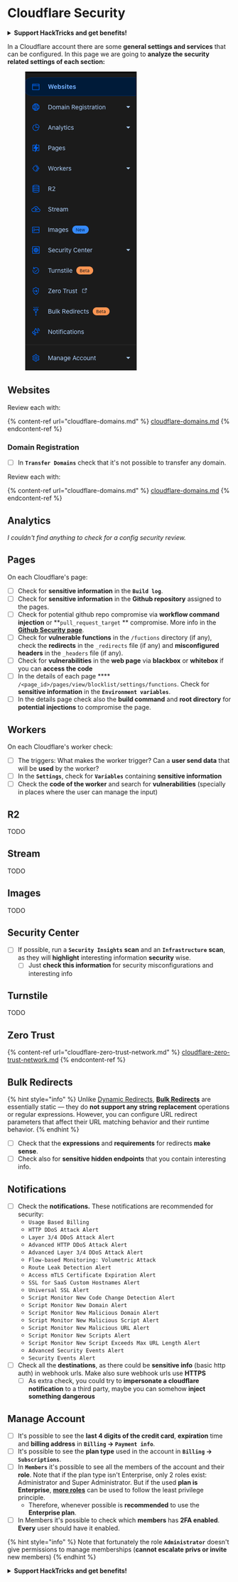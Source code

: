 # Cloudflare Security

<details>

<summary><strong>Support HackTricks and get benefits!</strong></summary>

Do you work in a **cybersecurity company**? Do you want to see your **company advertised in HackTricks**? or do you want to have access the **latest version of the PEASS or download HackTricks in PDF**? Check the [**SUBSCRIPTION PLANS**](https://github.com/sponsors/carlospolop)!

Discover [**The PEASS Family**](https://opensea.io/collection/the-peass-family), our collection of exclusive [**NFTs**](https://opensea.io/collection/the-peass-family)

Get the [**official PEASS & HackTricks swag**](https://peass.creator-spring.com)

**Join the** [**💬**](https://emojipedia.org/speech-balloon/) [**Discord group**](https://discord.gg/hRep4RUj7f) or the [**telegram group**](https://t.me/peass) or **follow** me on **Twitter** [**🐦**](https://github.com/carlospolop/hacktricks/tree/7af18b62b3bdc423e11444677a6a73d4043511e9/\[https:/emojipedia.org/bird/README.md)[**@carlospolopm**](https://twitter.com/carlospolopm)**.**

**Share your hacking tricks submitting PRs to the** [**hacktricks github repo**](https://github.com/carlospolop/hacktricks)**.**

</details>

In a Cloudflare account there are some **general settings and services** that can be configured. In this page we are going to **analyze the security related settings of each section:**

<figure><img src="../../.gitbook/assets/image (85).png" alt=""><figcaption></figcaption></figure>

## Websites

Review each with:

{% content-ref url="cloudflare-domains.md" %}
[cloudflare-domains.md](cloudflare-domains.md)
{% endcontent-ref %}

### Domain Registration

* [ ] In **`Transfer Domains`** check that it's not possible to transfer any domain.

Review each with:

{% content-ref url="cloudflare-domains.md" %}
[cloudflare-domains.md](cloudflare-domains.md)
{% endcontent-ref %}

## Analytics

_I couldn't find anything to check for a config security review._

## Pages

On each Cloudflare's page:

* [ ] Check for **sensitive information** in the **`Build log`**.
* [ ] Check for **sensitive information** in the **Github repository** assigned to the pages.
* [ ] Check for potential github repo compromise via **workflow command injection** or **`pull_request_target` ** compromise. More info in the [**Github Security page**](../github-security/).
* [ ] Check for **vulnerable functions** in the `/fuctions` directory (if any), check the **redirects** in the `_redirects` file (if any) and **misconfigured headers** in the `_headers` file (if any).
* [ ] Check for **vulnerabilities** in the **web page** via **blackbox** or **whitebox** if you can **access the code**
* [ ] In the details of each page **** `/<page_id>/pages/view/blocklist/settings/functions`. Check for **sensitive information** in the **`Environment variables`**.
* [ ] In the details page check also the **build command** and **root directory** for **potential injections** to compromise the page.

## **Workers**

On each Cloudflare's worker check:

* [ ] The triggers: What makes the worker trigger? Can a **user send data** that will be **used** by the worker?
* [ ] In the **`Settings`**, check for **`Variables`** containing **sensitive information**
* [ ] Check the **code of the worker** and search for **vulnerabilities** (specially in places where the user can manage the input)

## R2

TODO

## Stream

TODO

## Images

TODO

## Security Center

* [ ] If possible, run a **`Security Insights`** **scan** and an **`Infrastructure`** **scan**, as they will **highlight** interesting information **security** wise.
  * [ ] Just **check this information** for security misconfigurations and interesting info

## Turnstile

TODO

## **Zero Trust**

{% content-ref url="cloudflare-zero-trust-network.md" %}
[cloudflare-zero-trust-network.md](cloudflare-zero-trust-network.md)
{% endcontent-ref %}

## Bulk Redirects

{% hint style="info" %}
Unlike [Dynamic Redirects](https://developers.cloudflare.com/rules/url-forwarding/dynamic-redirects/), [**Bulk Redirects**](https://developers.cloudflare.com/rules/url-forwarding/bulk-redirects/) are essentially static — they do **not support any string replacement** operations or regular expressions. However, you can configure URL redirect parameters that affect their URL matching behavior and their runtime behavior.
{% endhint %}

* [ ] Check that the **expressions** and **requirements** for redirects **make sense**.
* [ ] Check also for **sensitive hidden endpoints** that you contain interesting info.

## Notifications

* [ ] Check the **notifications.** These notifications are recommended for security:
  * `Usage Based Billing`
  * `HTTP DDoS Attack Alert`
  * `Layer 3/4 DDoS Attack Alert`
  * `Advanced HTTP DDoS Attack Alert`
  * `Advanced Layer 3/4 DDoS Attack Alert`
  * `Flow-based Monitoring: Volumetric Attack`
  * `Route Leak Detection Alert`
  * `Access mTLS Certificate Expiration Alert`
  * `SSL for SaaS Custom Hostnames Alert`
  * `Universal SSL Alert`
  * `Script Monitor New Code Change Detection Alert`
  * `Script Monitor New Domain Alert`
  * `Script Monitor New Malicious Domain Alert`
  * `Script Monitor New Malicious Script Alert`
  * `Script Monitor New Malicious URL Alert`
  * `Script Monitor New Scripts Alert`
  * `Script Monitor New Script Exceeds Max URL Length Alert`
  * `Advanced Security Events Alert`
  * `Security Events Alert`
* [ ] Check all the **destinations**, as there could be **sensitive info** (basic http auth) in webhook urls. Make also sure webhook urls use **HTTPS**
  * [ ] As extra check, you could try to **impersonate a cloudflare notification** to a third party, maybe you can somehow **inject something dangerous**

## Manage Account

* [ ] It's possible to see the **last 4 digits of the credit card**, **expiration** time and **billing address** in **`Billing` -> `Payment info`**.
* [ ] It's possible to see the **plan type** used in the account in **`Billing` -> `Subscriptions`**.
* [ ] In **`Members`** it's possible to see all the members of the account and their **role**. Note that if the plan type isn't Enterprise, only 2 roles exist: Administrator and Super Administrator. But if the used **plan is Enterprise**, [**more roles**](https://developers.cloudflare.com/fundamentals/account-and-billing/account-setup/account-roles/) can be used to follow the least privilege principle.
  * Therefore, whenever possible is **recommended** to use the **Enterprise plan**.
* [ ] In Members it's possible to check which **members** has **2FA enabled**. **Every** user should have it enabled.

{% hint style="info" %}
Note that fortunately the role **`Administrator`** doesn't give permissions to manage memberships (**cannot escalate privs or invite** new members)
{% endhint %}

<details>

<summary><strong>Support HackTricks and get benefits!</strong></summary>

Do you work in a **cybersecurity company**? Do you want to see your **company advertised in HackTricks**? or do you want to have access the **latest version of the PEASS or download HackTricks in PDF**? Check the [**SUBSCRIPTION PLANS**](https://github.com/sponsors/carlospolop)!

Discover [**The PEASS Family**](https://opensea.io/collection/the-peass-family), our collection of exclusive [**NFTs**](https://opensea.io/collection/the-peass-family)

Get the [**official PEASS & HackTricks swag**](https://peass.creator-spring.com)

**Join the** [**💬**](https://emojipedia.org/speech-balloon/) [**Discord group**](https://discord.gg/hRep4RUj7f) or the [**telegram group**](https://t.me/peass) or **follow** me on **Twitter** [**🐦**](https://github.com/carlospolop/hacktricks/tree/7af18b62b3bdc423e11444677a6a73d4043511e9/\[https:/emojipedia.org/bird/README.md)[**@carlospolopm**](https://twitter.com/carlospolopm)**.**

**Share your hacking tricks submitting PRs to the** [**hacktricks github repo**](https://github.com/carlospolop/hacktricks)**.**

</details>
